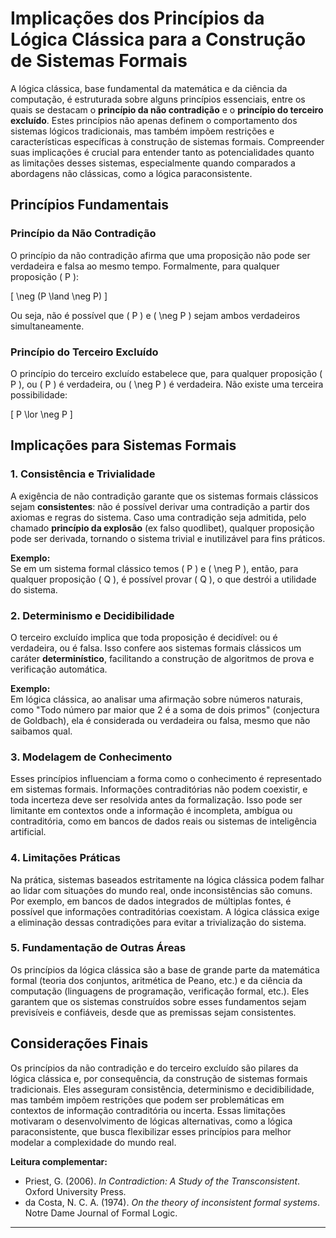 
# Implicações dos Princípios da Lógica Clássica para a Construção de Sistemas Formais

A lógica clássica, base fundamental da matemática e da ciência da computação, é estruturada sobre alguns princípios essenciais, entre os quais se destacam o **princípio da não contradição** e o **princípio do terceiro excluído**. Estes princípios não apenas definem o comportamento dos sistemas lógicos tradicionais, mas também impõem restrições e características específicas à construção de sistemas formais. Compreender suas implicações é crucial para entender tanto as potencialidades quanto as limitações desses sistemas, especialmente quando comparados a abordagens não clássicas, como a lógica paraconsistente.

## Princípios Fundamentais

### Princípio da Não Contradição

O princípio da não contradição afirma que uma proposição não pode ser verdadeira e falsa ao mesmo tempo. Formalmente, para qualquer proposição \( P \):

\[
\neg (P \land \neg P)
\]

Ou seja, não é possível que \( P \) e \( \neg P \) sejam ambos verdadeiros simultaneamente.

### Princípio do Terceiro Excluído

O princípio do terceiro excluído estabelece que, para qualquer proposição \( P \), ou \( P \) é verdadeira, ou \( \neg P \) é verdadeira. Não existe uma terceira possibilidade:

\[
P \lor \neg P
\]

## Implicações para Sistemas Formais

### 1. Consistência e Trivialidade

A exigência de não contradição garante que os sistemas formais clássicos sejam **consistentes**: não é possível derivar uma contradição a partir dos axiomas e regras do sistema. Caso uma contradição seja admitida, pelo chamado **princípio da explosão** (ex falso quodlibet), qualquer proposição pode ser derivada, tornando o sistema trivial e inutilizável para fins práticos.

**Exemplo:**  
Se em um sistema formal clássico temos \( P \) e \( \neg P \), então, para qualquer proposição \( Q \), é possível provar \( Q \), o que destrói a utilidade do sistema.

### 2. Determinismo e Decidibilidade

O terceiro excluído implica que toda proposição é decidível: ou é verdadeira, ou é falsa. Isso confere aos sistemas formais clássicos um caráter **determinístico**, facilitando a construção de algoritmos de prova e verificação automática.

**Exemplo:**  
Em lógica clássica, ao analisar uma afirmação sobre números naturais, como "Todo número par maior que 2 é a soma de dois primos" (conjectura de Goldbach), ela é considerada ou verdadeira ou falsa, mesmo que não saibamos qual.

### 3. Modelagem de Conhecimento

Esses princípios influenciam a forma como o conhecimento é representado em sistemas formais. Informações contraditórias não podem coexistir, e toda incerteza deve ser resolvida antes da formalização. Isso pode ser limitante em contextos onde a informação é incompleta, ambígua ou contraditória, como em bancos de dados reais ou sistemas de inteligência artificial.

### 4. Limitações Práticas

Na prática, sistemas baseados estritamente na lógica clássica podem falhar ao lidar com situações do mundo real, onde inconsistências são comuns. Por exemplo, em bancos de dados integrados de múltiplas fontes, é possível que informações contraditórias coexistam. A lógica clássica exige a eliminação dessas contradições para evitar a trivialização do sistema.

### 5. Fundamentação de Outras Áreas

Os princípios da lógica clássica são a base de grande parte da matemática formal (teoria dos conjuntos, aritmética de Peano, etc.) e da ciência da computação (linguagens de programação, verificação formal, etc.). Eles garantem que os sistemas construídos sobre esses fundamentos sejam previsíveis e confiáveis, desde que as premissas sejam consistentes.

## Considerações Finais

Os princípios da não contradição e do terceiro excluído são pilares da lógica clássica e, por consequência, da construção de sistemas formais tradicionais. Eles asseguram consistência, determinismo e decidibilidade, mas também impõem restrições que podem ser problemáticas em contextos de informação contraditória ou incerta. Essas limitações motivaram o desenvolvimento de lógicas alternativas, como a lógica paraconsistente, que busca flexibilizar esses princípios para melhor modelar a complexidade do mundo real.

**Leitura complementar:**  
- Priest, G. (2006). *In Contradiction: A Study of the Transconsistent*. Oxford University Press.
- da Costa, N. C. A. (1974). *On the theory of inconsistent formal systems*. Notre Dame Journal of Formal Logic.

---
```